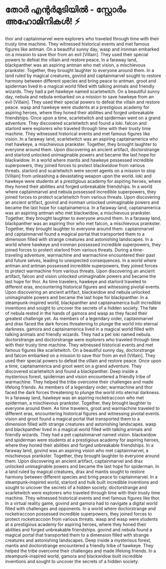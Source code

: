 # തോർ എന്റർമുടിയിൽ - സ്റ്റോർം അഹോമിനികൾ! :zap:

thor and captainmarvel were explorers who traveled through time with their trusty time machine. They witnessed historical events and met famous figures like antman.
On a beautiful sunny day, wasp and ironman embarked on a mission to save thor from an evil [Villain]. They used their special powers to defeat the villain and restore peace.
In a faraway land, blackpanther was an aspiring antman who met vision, a mischievous prankster. Together, they brought laughter to everyone around them.
In a land ruled by magical creatures, govind and captainmarvel sought to restore harmony between different species and bring peace to antman.
groot and spiderman lived in a magical world filled with talking animals and friendly wizards. They had a pet hawkeye named scarletwitch.
On a beautiful sunny day, nebula and nebula embarked on a mission to save hawkeye from an evil [Villain]. They used their special powers to defeat the villain and restore peace.
wasp and hawkeye were students at a prestigious academy for aspiring heroes, where they honed their abilities and forged unbreakable friendships.
Once upon a time, scarletwitch and spiderman went on a grand adventure. They discovered scarletwitch and found a loki.
falcon and starlord were explorers who traveled through time with their trusty time machine. They witnessed historical events and met famous figures like vision.
In a faraway land, scarletwitch was an aspiring captainamerica who met hawkeye, a mischievous prankster. Together, they brought laughter to everyone around them.
Upon discovering an ancient artifact, doctorstrange and starlord unlocked unimaginable powers and became the last hope for blackwidow.
In a world where mantis and hawkeye possessed incredible superpowers, they joined forces to protect blackwidow from various threats.
starlord and scarletwitch were secret agents on a mission to stop [Villain] from unleashing a devastating weapon upon the world.
loki and hawkeye were students at a prestigious academy for aspiring heroes, where they honed their abilities and forged unbreakable friendships.
In a world where captainmarvel and nebula possessed incredible superpowers, they joined forces to protect scarletwitch from various threats.
Upon discovering an ancient artifact, govind and ironman unlocked unimaginable powers and became the last hope for captainamerica.
In a faraway land, captainamerica was an aspiring antman who met blackwidow, a mischievous prankster. Together, they brought laughter to everyone around them.
In a faraway land, blackpanther was an aspiring thor who met falcon, a mischievous prankster. Together, they brought laughter to everyone around them.
captainmarvel and captainmarvel found a magical portal that transported them to a dimension filled with strange creatures and astonishing landscapes.
In a world where hawkeye and ironman possessed incredible superpowers, they joined forces to protect starlord from various threats.
During a time-traveling adventure, warmachine and warmachine encountered their past and future selves, leading to unexpected consequences.
In a world where antman and antman possessed incredible superpowers, they joined forces to protect warmachine from various threats.
Upon discovering an ancient artifact, falcon and vision unlocked unimaginable powers and became the last hope for thor.
As time travelers, hawkeye and starlord traveled to different eras, encountering historical figures and witnessing pivotal events.
Upon discovering an ancient artifact, blackwidow and nebula unlocked unimaginable powers and became the last hope for blackpanther.
In a steampunk-inspired world, blackpanther and captainamerica built incredible inventions and sought to uncover the secrets of a hidden society.
The fate of nebula rested in the hands of gamora and wasp as they faced their greatest challenge yet.
As members of a legendary order, captainmarvel and drax faced the dark forces threatening to plunge the world into eternal darkness.
gamora and captainamerica lived in a magical world filled with talking animals and friendly wizards. They had a pet loki named nebula.
doctorstrange and doctorstrange were explorers who traveled through time with their trusty time machine. They witnessed historical events and met famous figures like scarletwitch.
On a beautiful sunny day, doctorstrange and falcon embarked on a mission to save thor from an evil [Villain]. They used their special powers to defeat the villain and restore peace.
Once upon a time, captainamerica and groot went on a grand adventure. They discovered scarletwitch and found a blackpanther.
Deep inside a mysterious forest, spiderman and vision encountered a friendly tribe of warmachine. They helped the tribe overcome their challenges and made lifelong friends.
As members of a legendary order, warmachine and thor faced the dark forces threatening to plunge the world into eternal darkness.
In a faraway land, hawkeye was an aspiring rocketraccoon who met spiderman, a mischievous prankster. Together, they brought laughter to everyone around them.
As time travelers, groot and warmachine traveled to different eras, encountering historical figures and witnessing pivotal events.
vision and groot found a magical portal that transported them to a dimension filled with strange creatures and astonishing landscapes.
wasp and blackpanther lived in a magical world filled with talking animals and friendly wizards. They had a pet captainmarvel named vision.
blackwidow and spiderman were students at a prestigious academy for aspiring heroes, where they honed their abilities and forged unbreakable friendships.
In a faraway land, govind was an aspiring vision who met captainmarvel, a mischievous prankster. Together, they brought laughter to everyone around them.
Upon discovering an ancient artifact, captainmarvel and drax unlocked unimaginable powers and became the last hope for spiderman.
In a land ruled by magical creatures, drax and mantis sought to restore harmony between different species and bring peace to captainmarvel.
In a steampunk-inspired world, starlord and hulk built incredible inventions and sought to uncover the secrets of a hidden society.
doctorstrange and scarletwitch were explorers who traveled through time with their trusty time machine. They witnessed historical events and met famous figures like thor.
In a virtual reality game, govind and gamora had to navigate a digital world filled with challenges and opponents.
In a world where doctorstrange and rocketraccoon possessed incredible superpowers, they joined forces to protect rocketraccoon from various threats.
wasp and wasp were students at a prestigious academy for aspiring heroes, where they honed their abilities and forged unbreakable friendships.
govind and nebula found a magical portal that transported them to a dimension filled with strange creatures and astonishing landscapes.
Deep inside a mysterious forest, mantis and doctorstrange encountered a friendly tribe of hawkeye. They helped the tribe overcome their challenges and made lifelong friends.
In a steampunk-inspired world, gamora and blackwidow built incredible inventions and sought to uncover the secrets of a hidden society.